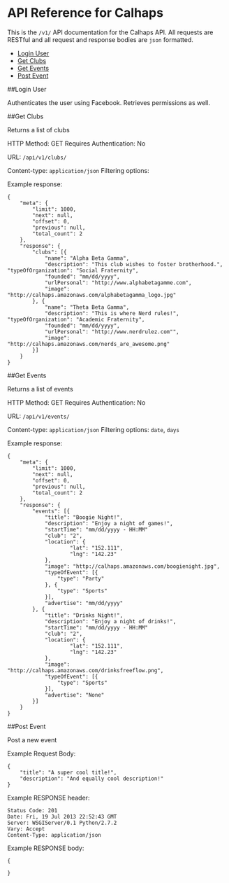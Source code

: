 # API Reference for Calhaps

This is the `/v1/` API documentation for the Calhaps API. All requests are RESTful and all request and response bodies are `json` formatted.

*	[Login User](#loginuser)
* 	[Get Clubs](#getclubs)
* 	[Get Events](#getevents)
* 	[Post Event](#postevent)

##<a id="loginuser"></a>Login User

Authenticates the user using Facebook. Retrieves permissions as well.

##<a id="getclubs"></a>Get Clubs

Returns a list of clubs

HTTP Method: GET
Requires Authentication: No

URL: `/api/v1/clubs/`

Content-type: `application/json`
Filtering options: 

Example response:

	{
		"meta": {
        	"limit": 1000,
        	"next": null,
        	"offset": 0,
        	"previous": null,
        	"total_count": 2
    	},
    	"response": {
    		"clubs": [{
    			"name": "Alpha Beta Gamma",
    			"description": "This club wishes to foster brotherhood.",				"typeOfOrganization": "Social Fraternity",
    			"founded": "mm/dd/yyyy",
    			"urlPersonal": "http://www.alphabetagamme.com",
    			"image": "http://calhaps.amazonaws.com/alphabetagamma_logo.jpg"
    		}, {
				"name": "Theta Beta Gamma",
    			"description": "This is where Nerd rules!",    				"typeOfOrganization": "Academic Fraternity",
    			"founded": "mm/dd/yyyy",
    			"urlPersonal": "http://www.nerdrulez.com"",
    			"image": "http://calhaps.amazonaws.com/nerds_are_awesome.png"
    		}]
    	}
	}
	
##<a id="getevents"></a>Get Events

Returns a list of events

HTTP Method: GET
Requires Authentication: No

URL: `/api/v1/events/`

Content-type: `application/json`
Filtering options: `date`, `days`

Example response:

	{
		"meta": {
        	"limit": 1000,
        	"next": null,
        	"offset": 0,
        	"previous": null,
        	"total_count": 2
    	},
    	"response": {
    		"events": [{
    			"title": "Boogie Night!",
    			"description": "Enjoy a night of games!",
    			"startTime": "mm/dd/yyyy - HH:MM"
    			"club": "2",
    			"location": {
    					"lat": "152.111",
    					"lng": "142.23"
    			},
    			"image": "http://calhaps.amazonaws.com/boogienight.jpg",
    			"typeOfEvent": [{
    				"type": "Party"
    			}, {
    				"type": "Sports"
    			}],
    			"advertise": "mm/dd/yyyy"
    		}, {
    			"title": "Drinks Night!",
    			"description": "Enjoy a night of drinks!",
    			"startTime": "mm/dd/yyyy - HH:MM"
    			"club": "2",
    			"location": {
    					"lat": "152.111",
    					"lng": "142.23"
    			},
    			"image": "http://calhaps.amazonaws.com/drinksfreeflow.png",
    			"typeOfEvent": [{
    				"type": "Sports"
    			}],
    			"advertise": "None"
    		}]
    	}
	}
	
##<a id="postevent"></a>Post Event

Post a new event

Example Request Body:

	{
		"title": "A super cool title!",
		"description": "And equally cool description!"
	}

Example RESPONSE header:

	Status Code: 201
	Date: Fri, 19 Jul 2013 22:52:43 GMT
	Server: WSGIServer/0.1 Python/2.7.2
	Vary: Accept
	Content-Type: application/json

Example RESPONSE body:

	{

	}